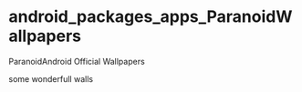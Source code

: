 android_packages_apps_ParanoidWallpapers
========================================

ParanoidAndroid Official Wallpapers


some wonderfull walls
